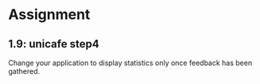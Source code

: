 # Assignment

## 1.9: unicafe step4

Change your application to display statistics only once feedback has been gathered.

